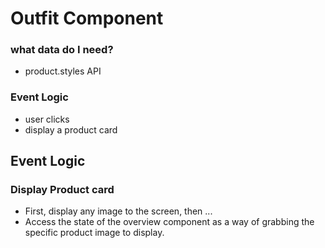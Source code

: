 # Outfit Component
  ### what data do I need?
  - product.styles API
  ### Event Logic
  - user clicks
  - display a product card


## Event Logic
  ### Display Product card
   - First, display any image to the screen, then ...
   - Access the state of the overview component as a way of grabbing
   the specific product image to display.



